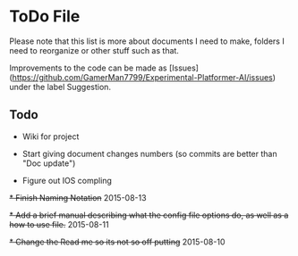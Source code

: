 # ToDo File

Please note that this list is more about documents I need to make, folders I need to reorganize or other stuff such as that.

Improvements to the code can be made as [Issues] (https://github.com/GamerMan7799/Experimental-Platformer-AI/issues) under the label Suggestion.

## Todo

* Wiki for project

* Start giving document changes numbers (so commits are better than "Doc update")

* Figure out IOS compling 

~~* Finish Naming Notation~~ 2015-08-13

~~* Add a brief manual describing what the config file options do, as well as a how to use file.~~ 2015-08-11

~~* Change the Read me so its not so off putting~~ 2015-08-10


